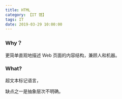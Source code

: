 ```yaml
---
title: HTML
category: 【IT 馆】
tags: IT
date: 2019-03-29 10:00:00
---
```


### Why？

更简单直观地描述 Web 页面的内容结构，兼顾人和机器。

### What?

超文本标记语言，



缺点之一是抽象层次不明确。
